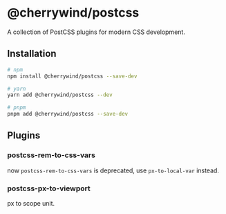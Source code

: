 # @cherrywind/postcss

A collection of PostCSS plugins for modern CSS development.

## Installation

```bash
# npm
npm install @cherrywind/postcss --save-dev

# yarn
yarn add @cherrywind/postcss --dev

# pnpm
pnpm add @cherrywind/postcss --save-dev
```

## Plugins

### postcss-rem-to-css-vars

now `postcss-rem-to-css-vars` is deprecated, use `px-to-local-var` instead.

### postcss-px-to-viewport

px to scope unit.
